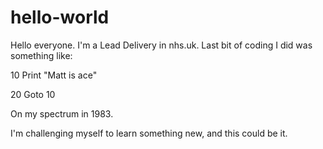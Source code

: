 # hello-world

Hello everyone. I'm a Lead Delivery in nhs.uk.  Last bit of coding I did was something like:

10 Print "Matt is ace"

20 Goto 10

On my spectrum in 1983.

I'm challenging myself to learn something new, and this could be it.
